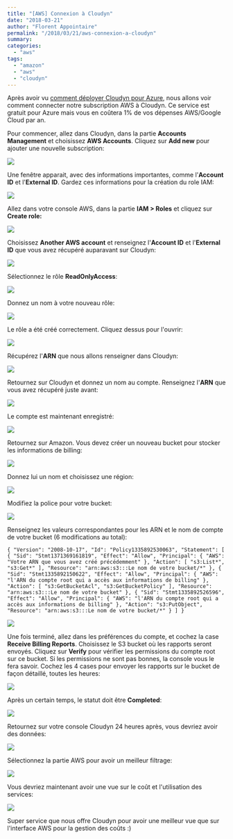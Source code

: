 ```yaml
---
title: "[AWS] Connexion à Cloudyn"
date: "2018-03-21"
author: "Florent Appointaire"
permalink: "/2018/03/21/aws-connexion-a-cloudyn"
summary:
categories: 
  - "aws"
tags: 
  - "amazon"
  - "aws"
  - "cloudyn"
---
```

Après avoir vu [comment déployer Cloudyn pour Azure](https://cloudyjourney.fr/2018/03/07/azure-deploiement-de-cloudyn/), nous allons voir comment connecter notre subscription AWS à Cloudyn. Ce service est gratuit pour Azure mais vous en coûtera 1% de vos dépenses AWS/Google Cloud par an.

Pour commencer, allez dans Cloudyn, dans la partie **Accounts Management** et choisissez **AWS Accounts**. Cliquez sur **Add new** pour ajouter une nouvelle subscription:

[![](https://cloudyjourney.fr/wp-content/uploads/2018/03/CloudynAWS01.png)](https://cloudyjourney.fr/wp-content/uploads/2018/03/CloudynAWS01.png)

Une fenêtre apparait, avec des informations importantes, comme l'**Account ID** et l'**External ID**. Gardez ces informations pour la création du role IAM:

[![](https://cloudyjourney.fr/wp-content/uploads/2018/03/CloudynAWS02.png)](https://cloudyjourney.fr/wp-content/uploads/2018/03/CloudynAWS02.png)

Allez dans votre console AWS, dans la partie **IAM > Roles** et cliquez sur **Create role:**

[![](https://cloudyjourney.fr/wp-content/uploads/2018/03/CloudynAWS03.png)](https://cloudyjourney.fr/wp-content/uploads/2018/03/CloudynAWS03.png)

Choisissez **Another AWS account** et renseignez l'**Account ID** et l'**External ID** que vous avez récupéré auparavant sur Cloudyn:

[![](https://cloudyjourney.fr/wp-content/uploads/2018/03/CloudynAWS04.png)](https://cloudyjourney.fr/wp-content/uploads/2018/03/CloudynAWS04.png)

Sélectionnez le rôle **ReadOnlyAccess**:

[![](https://cloudyjourney.fr/wp-content/uploads/2018/03/CloudynAWS05.png)](https://cloudyjourney.fr/wp-content/uploads/2018/03/CloudynAWS05.png)

Donnez un nom à votre nouveau rôle:

[![](https://cloudyjourney.fr/wp-content/uploads/2018/03/CloudynAWS06.png)](https://cloudyjourney.fr/wp-content/uploads/2018/03/CloudynAWS06.png)

Le rôle a été créé correctement. Cliquez dessus pour l'ouvrir:

[![](https://cloudyjourney.fr/wp-content/uploads/2018/03/CloudynAWS07.png)](https://cloudyjourney.fr/wp-content/uploads/2018/03/CloudynAWS07.png)

Récupérez l'**ARN** que nous allons renseigner dans Cloudyn:

[![](https://cloudyjourney.fr/wp-content/uploads/2018/03/CloudynAWS08.png)](https://cloudyjourney.fr/wp-content/uploads/2018/03/CloudynAWS08.png)

Retournez sur Cloudyn et donnez un nom au compte. Renseignez l'**ARN** que vous avez récupéré juste avant:

[![](https://cloudyjourney.fr/wp-content/uploads/2018/03/CloudynAWS09.png)](https://cloudyjourney.fr/wp-content/uploads/2018/03/CloudynAWS09.png)

Le compte est maintenant enregistré:

[![](https://cloudyjourney.fr/wp-content/uploads/2018/03/CloudynAWS10.png)](https://cloudyjourney.fr/wp-content/uploads/2018/03/CloudynAWS10.png)

Retournez sur Amazon. Vous devez créer un nouveau bucket pour stocker les informations de billing:

[![](https://cloudyjourney.fr/wp-content/uploads/2018/03/CloudynAWS11.png)](https://cloudyjourney.fr/wp-content/uploads/2018/03/CloudynAWS11.png)

Donnez lui un nom et choisissez une région:

[![](https://cloudyjourney.fr/wp-content/uploads/2018/03/CloudynAWS12.png)](https://cloudyjourney.fr/wp-content/uploads/2018/03/CloudynAWS12.png)

Modifiez la police pour votre bucket:

[![](https://cloudyjourney.fr/wp-content/uploads/2018/03/CloudynAWS13.png)](https://cloudyjourney.fr/wp-content/uploads/2018/03/CloudynAWS13.png)

Renseignez les valeurs correspondantes pour les ARN et le nom de compte de votre bucket (6 modifications au total):

`{ "Version": "2008-10-17", "Id": "Policy1335892530063", "Statement": [ { "Sid": "Stmt1371369161819", "Effect": "Allow", "Principal": { "AWS": "Votre ARN que vous avez créé précédemment" }, "Action": [ "s3:List*", "s3:Get*" ], "Resource": "arn:aws:s3:::Le nom de votre bucket/*" }, { "Sid": "Stmt1335892150622", "Effect": "Allow", "Principal": { "AWS": "l'ARN du compte root qui a accès aux informations de billing" }, "Action": [ "s3:GetBucketAcl", "s3:GetBucketPolicy" ], "Resource": "arn:aws:s3:::Le nom de votre bucket" }, { "Sid": "Stmt1335892526596", "Effect": "Allow", "Principal": { "AWS": "l'ARN du compte root qui a accès aux informations de billing" }, "Action": "s3:PutObject", "Resource": "arn:aws:s3:::Le nom de votre bucket/*" } ] }`

[![](https://cloudyjourney.fr/wp-content/uploads/2018/03/CloudynAWS14-1.png)](https://cloudyjourney.fr/wp-content/uploads/2018/03/CloudynAWS14-1.png)

Une fois terminé, allez dans les préférences du compte, et cochez la case **Receive Billing Reports**. Choisissez le S3 bucket où les rapports seront envoyés. Cliquez sur **Verify** pour vérifier les permissions du compte root sur ce bucket. Si les permissions ne sont pas bonnes, la console vous le fera savoir. Cochez les 4 cases pour envoyer les rapports sur le bucket de façon détaillé, toutes les heures:

[![](https://cloudyjourney.fr/wp-content/uploads/2018/03/CloudynAWS15.png)](https://cloudyjourney.fr/wp-content/uploads/2018/03/CloudynAWS15.png)

Après un certain temps, le statut doit être **Completed**:

[![](https://cloudyjourney.fr/wp-content/uploads/2018/03/CloudynAWS16.png)](https://cloudyjourney.fr/wp-content/uploads/2018/03/CloudynAWS16.png)

Retournez sur votre console Cloudyn 24 heures après, vous devriez avoir des données:

[![](https://cloudyjourney.fr/wp-content/uploads/2018/03/CloudynAWS17.png)](https://cloudyjourney.fr/wp-content/uploads/2018/03/CloudynAWS17.png)

Sélectionnez la partie AWS pour avoir un meilleur filtrage:

[![](https://cloudyjourney.fr/wp-content/uploads/2018/03/CloudynAWS18.png)](https://cloudyjourney.fr/wp-content/uploads/2018/03/CloudynAWS18.png)

Vous devriez maintenant avoir une vue sur le coût et l'utilisation des services:

[![](https://cloudyjourney.fr/wp-content/uploads/2018/03/CloudynAWS19.png)](https://cloudyjourney.fr/wp-content/uploads/2018/03/CloudynAWS19.png)

Super service que nous offre Cloudyn pour avoir une meilleur vue que sur l'interface AWS pour la gestion des coûts :)
